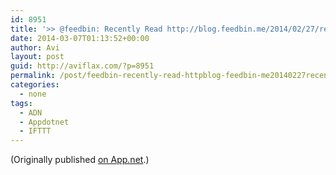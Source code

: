 ```yaml
---
id: 8951
title: '>> @feedbin: Recently Read http://blog.feedbin.me/2014/02/27/recently-read/'
date: 2014-03-07T01:13:52+00:00
author: Avi
layout: post
guid: http://aviflax.com/?p=8951
permalink: /post/feedbin-recently-read-httpblog-feedbin-me20140227recently-read/
categories:
  - none
tags:
  - ADN
  - Appdotnet
  - IFTTT
---
```

(Originally published [on App.net](http://alpha.app.net/aviflax/post/24753464).)